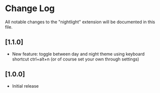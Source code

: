 # Change Log
All notable changes to the "nightlight" extension will be documented in this file.

## [1.1.0]
- New feature: toggle between day and night theme using keyboard shortcut ctrl+alt+n (or of course set your own through settings)

## [1.0.0]
- Initial release